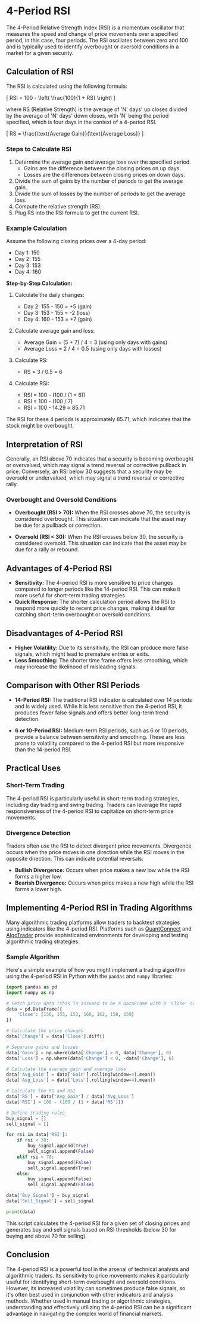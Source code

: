 # 4-Period RSI

The 4-Period Relative Strength Index (RSI) is a momentum oscillator that measures the speed and change of price movements over a specified period, in this case, four periods. The RSI oscillates between zero and 100 and is typically used to identify overbought or oversold conditions in a market for a given security.

## Calculation of RSI
The RSI is calculated using the following formula:

\[ RSI = 100 - \left( \frac{100}{1 + RS} \right) \]

where RS (Relative Strength) is the average of 'N' days' up closes divided by the average of 'N' days' down closes, with 'N' being the period specified, which is four days in the context of a 4-period RSI.

\[ RS = \frac{\text{Average Gain}}{\text{Average Loss}} \]

### Steps to Calculate RSI
1. Determine the average gain and average loss over the specified period.
   - Gains are the difference between the closing prices on up days.
   - Losses are the differences between closing prices on down days.
2. Divide the sum of gains by the number of periods to get the average gain.
3. Divide the sum of losses by the number of periods to get the average loss.
4. Compute the relative strength (RS).
5. Plug RS into the RSI formula to get the current RSI.

### Example Calculation
Assume the following closing prices over a 4-day period:
- Day 1: 150
- Day 2: 155
- Day 3: 153
- Day 4: 160

**Step-by-Step Calculation:**

1. Calculate the daily changes:
   - Day 2: 155 - 150 = +5 (gain)
   - Day 3: 153 - 155 = -2 (loss)
   - Day 4: 160 - 153 = +7 (gain)

2. Calculate average gain and loss:
   - Average Gain = (5 + 7) / 4 = 3 (using only days with gains)
   - Average Loss = 2 / 4 = 0.5 (using only days with losses)

3. Calculate RS:
   - RS = 3 / 0.5 = 6

4. Calculate RSI:
   - RSI = 100 - (100 / (1 + 6))
   - RSI = 100 - (100 / 7)
   - RSI = 100 - 14.29 ≈ 85.71

The RSI for these 4 periods is approximately 85.71, which indicates that the stock might be overbought.

## Interpretation of RSI
Generally, an RSI above 70 indicates that a security is becoming overbought or overvalued, which may signal a trend reversal or corrective pullback in price. Conversely, an RSI below 30 suggests that a security may be oversold or undervalued, which may signal a trend reversal or corrective rally.

### Overbought and Oversold Conditions
- **Overbought (RSI > 70):** When the RSI crosses above 70, the security is considered overbought. This situation can indicate that the asset may be due for a pullback or correction.
  
- **Oversold (RSI < 30):** When the RSI crosses below 30, the security is considered oversold. This situation can indicate that the asset may be due for a rally or rebound.

## Advantages of 4-Period RSI
- **Sensitivity:** The 4-period RSI is more sensitive to price changes compared to longer periods like the 14-period RSI. This can make it more useful for short-term trading strategies.
- **Quick Response:** The shorter calculation period allows the RSI to respond more quickly to recent price changes, making it ideal for catching short-term overbought or oversold conditions.

## Disadvantages of 4-Period RSI
- **Higher Volatility:** Due to its sensitivity, the RSI can produce more false signals, which might lead to premature entries or exits.
- **Less Smoothing:** The shorter time frame offers less smoothing, which may increase the likelihood of misleading signals.

## Comparison with Other RSI Periods
- **14-Period RSI:** The traditional RSI indicator is calculated over 14 periods and is widely used. While it is less sensitive than the 4-period RSI, it produces fewer false signals and offers better long-term trend detection.
  
- **6 or 10-Period RSI:** Medium-term RSI periods, such as 6 or 10 periods, provide a balance between sensitivity and smoothing. These are less prone to volatility compared to the 4-period RSI but more responsive than the 14-period RSI.

## Practical Uses
### Short-Term Trading
The 4-period RSI is particularly useful in short-term trading strategies, including day trading and swing trading. Traders can leverage the rapid responsiveness of the 4-period RSI to capitalize on short-term price movements.

### Divergence Detection
Traders often use the RSI to detect divergent price movements. Divergence occurs when the price moves in one direction while the RSI moves in the opposite direction. This can indicate potential reversals:
- **Bullish Divergence:** Occurs when price makes a new low while the RSI forms a higher low.
- **Bearish Divergence:** Occurs when price makes a new high while the RSI forms a lower high.

## Implementing 4-Period RSI in Trading Algorithms
Many algorithmic trading platforms allow traders to backtest strategies using indicators like the 4-period RSI. Platforms such as [QuantConnect](https://www.quantconnect.com) and [AlgoTrader](https://www.algotrader.com) provide sophisticated environments for developing and testing algorithmic trading strategies.

### Sample Algorithm
Here's a simple example of how you might implement a trading algorithm using the 4-period RSI in Python with the `pandas` and `numpy` libraries:

```python
import pandas as pd
import numpy as np

# Fetch price data (this is assumed to be a DataFrame with a 'Close' column)
data = pd.DataFrame({
    'Close': [150, 155, 153, 160, 162, 158, 159]
})

# Calculate the price changes
data['Change'] = data['Close'].diff()

# Separate gains and losses
data['Gain'] = np.where(data['Change'] > 0, data['Change'], 0)
data['Loss'] = np.where(data['Change'] < 0, -data['Change'], 0)

# Calculate the average gain and average loss
data['Avg_Gain'] = data['Gain'].rolling(window=4).mean()
data['Avg_Loss'] = data['Loss'].rolling(window=4).mean()

# Calculate the RS and RSI
data['RS'] = data['Avg_Gain'] / data['Avg_Loss']
data['RSI'] = 100 - (100 / (1 + data['RS']))

# Define trading rules
buy_signal = []
sell_signal = []

for rsi in data['RSI']:
    if rsi < 30:
        buy_signal.append(True)
        sell_signal.append(False)
    elif rsi > 70:
        buy_signal.append(False)
        sell_signal.append(True)
    else:
        buy_signal.append(False)
        sell_signal.append(False)

data['Buy_Signal'] = buy_signal
data['Sell_Signal'] = sell_signal

print(data)
```

This script calculates the 4-period RSI for a given set of closing prices and generates buy and sell signals based on RSI thresholds (below 30 for buying and above 70 for selling).

## Conclusion
The 4-period RSI is a powerful tool in the arsenal of technical analysts and algorithmic traders. Its sensitivity to price movements makes it particularly useful for identifying short-term overbought and oversold conditions. However, its increased volatility can sometimes produce false signals, so it's often best used in conjunction with other indicators and analysis methods. Whether used in manual trading or algorithmic strategies, understanding and effectively utilizing the 4-period RSI can be a significant advantage in navigating the complex world of financial markets.
